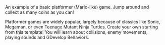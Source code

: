 An example of a basic platformer (Mario-like) game. Jump around and collect as many coins as you can!

Platformer games are widely popular, largely because of classics like Sonic, Megaman, or even Teenage Mutant Ninja Turtles. Create your own starting from this template! You will learn about collisions, enemy movements, playing sounds and GDevelop Behaviors.
